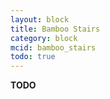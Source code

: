 ```yaml
---
layout: block
title: Bamboo Stairs
category: block
mcid: bamboo_stairs
todo: true
---
```



**TODO**

